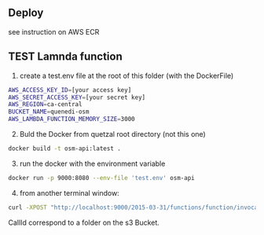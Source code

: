 ## Deploy

see instruction on AWS ECR

## TEST Lamnda function

1) create a test.env file at the root of this folder (with the DockerFile)
```bash
AWS_ACCESS_KEY_ID=[your access key]
AWS_SECRET_ACCESS_KEY=[your secret key]
AWS_REGION=ca-central
BUCKET_NAME=quenedi-osm
AWS_LAMBDA_FUNCTION_MEMORY_SIZE=3000
```
2) Buld the Docker from quetzal root directory (not this one)
```bash
docker build -t osm-api:latest .

```
3) run the docker with the environment variable
```bash
docker run -p 9000:8080 --env-file 'test.env' osm-api 
```
4) from another terminal window:
```bash
curl -XPOST "http://localhost:9000/2015-03-31/functions/function/invocations" -d "{\"overpassQuery\":\"[out:json][timeout:180];\\n      (\\n      way[\\\"highway\\\"=\\\"motorway\\\"](45.436521914253944,-73.79789929568945,45.59889118488431,-73.46685884481215);\\nway[\\\"highway\\\"=\\\"motorway_link\\\"](45.436521914253944,-73.79789929568945,45.59889118488431,-73.46685884481215);\\nway[\\\"highway\\\"=\\\"trunk\\\"](45.436521914253944,-73.79789929568945,45.59889118488431,-73.46685884481215);\\nway[\\\"highway\\\"=\\\"trunk_link\\\"](45.436521914253944,-73.79789929568945,45.59889118488431,-73.46685884481215);\\nway[\\\"highway\\\"=\\\"primary\\\"](45.436521914253944,-73.79789929568945,45.59889118488431,-73.46685884481215);\\nway[\\\"highway\\\"=\\\"primary_link\\\"](45.436521914253944,-73.79789929568945,45.59889118488431,-73.46685884481215);\\n);\\n      out body;\\n      >;\\n      out skel qt;\\n      \",\"tags\":[\"highway\",\"maxspeed\",\"lanes\",\"name\",\"oneway\",\"surface\"],\"callID\":\"test\",\"elevation\":true}"
```




CallId correspond to a folder on the s3 Bucket.